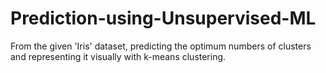 # Prediction-using-Unsupervised-ML
From the given 'Iris' dataset, predicting the optimum numbers of clusters and representing it visually with k-means clustering.
